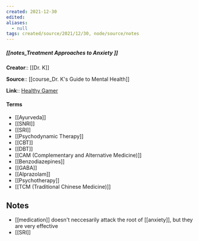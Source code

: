```yaml
---
created: 2021-12-30 
edited: 
aliases:
  - null
tags: created/source/2021/12/30, node/source/notes
---
```


##### [[notes_Treatment Approaches to Anxiety ]]
**Creator**:: [[Dr. K]]
 
**Source**:: [[course_Dr. K's Guide to Mental Health]]

**Link**:: [Healthy Gamer](https://coaching.healthygamer.gg/guide/lessons/treatment-approaches-to-anxiety)

#### Terms
- [[Ayurveda]]
- [[SNRI]]
- [[SRI]]
- [[Psychodynamic Therapy]]
- [[CBT]]
- [[DBT]]
- [[CAM (Complementary and Alternative Medicine)]]
- [[Benzodiazepines]]
- [[GABA]]
- [[Alprazolam]]
- [[Psychotherapy]]
- [[TCM (Traditional Chinese Medicine)]]

## Notes
- [[medication]] doesn't neccesarily attack the root of [[anxiety]], but they are very effective
- [[SRI]]
